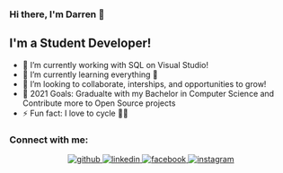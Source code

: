 ### Hi there, I'm Darren  👋

## I'm a Student Developer!
- 🔭 I’m currently working with SQL on Visual Studio!
- 🌱 I’m currently learning everything 🤣
- 👯 I’m looking to collaborate, interships, and opportunities to grow! 
- 🥅 2021 Goals: Gradualte with my Bachelor in Computer Science and Contribute more to Open Source projects
- ⚡ Fun fact: I love to cycle 🚴‍♂️

### Connect with me:
<div align="center">
  <a href="https://github.com/darrenjoyner" target="_blank">
    <img src=https://img.shields.io/badge/github-%2324292e.svg?&style=for-the-badge&logo=github&logoColor=white alt=github style="margin-bottom: 5px;" />
  </a>
  <a href="https://linkedin.com/in/darrenjoyner" target="_blank">
    <img src=https://img.shields.io/badge/linkedin-%231E77B5.svg?&style=for-the-badge&logo=linkedin&logoColor=white alt=linkedin style="margin-bottom: 5px;" />
  </a>
  <a href="https://www.facebook.com/darren.joyner" target="_blank">
    <img src=https://img.shields.io/badge/facebook-%232E87FB.svg?&style=for-the-badge&logo=facebook&logoColor=white alt=facebook style="margin-bottom: 5px;" />
  </a>
  <a href="https://instagram.com/darren_joyner_" target="_blank">
    <img src=https://img.shields.io/badge/instagram-%23000000.svg?&style=for-the-badge&logo=instagram&logoColor=white alt=instagram style="margin-bottom: 5px;" />
  </a>
</div>  



